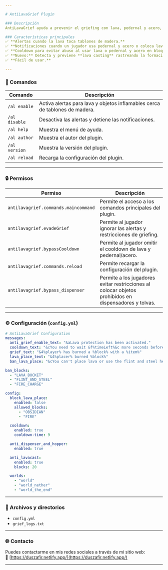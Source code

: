 ```yaml
---

# AntiLavaGrief Plugin  

### Descripción  
AntiLavaGrief ayuda a prevenir el griefing con lava, pedernal y acero, y ahora también con lava casting. Notifica a los jugadores cuando se detectan acciones sospechosas, como colocar lava, incendiar tablones de madera o intentar crear grandes estructuras de adoquines con agua y lava. Esto garantiza una mejor protección contra tácticas de griefing como la quema de estructuras o la modificación masiva del terreno.  

### Características principales  
✅ **Alertas cuando la lava toca tablones de madera.**  
✅ **Notificaciones cuando un jugador usa pedernal y acero o coloca lava sobre tablones de madera.**  
✅ **Cooldown para evitar abuso al usar lava o pedernal y acero en bloques de madera.**  
✅ **Nuevo:** Detecta y previene **lava casting** rastreando la formación de adoquines y piedra.  
✅ **Fácil de usar.**  

---
```


### 📜 Comandos  
| Comando | Descripción |
|---------|------------|
| `/al enable` | Activa alertas para lava y objetos inflamables cerca de tablones de madera. |
| `/al disable` | Desactiva las alertas y detiene las notificaciones. |
| `/al help` | Muestra el menú de ayuda. |
| `/al author` | Muestra el autor del plugin. |
| `/al version` | Muestra la versión del plugin. |
| `/al reload` | Recarga la configuración del plugin. |

---

### 🔒 Permisos  
| Permiso | Descripción |
|---------|------------|
| `antilavagrief.commands.maincommand` | Permite el acceso a los comandos principales del plugin. |
| `antilavagrief.evadeGrief` | Permite al jugador ignorar las alertas y restricciones de griefing. |
| `antilavagrief.bypassCooldown` | Permite al jugador omitir el cooldown de lava y pedernal/acero. |
| `antilavagrief.commands.reload` | Permite recargar la configuración del plugin. |
| `antilavagrief.bypass_dispenser` | Permite a los jugadores evitar restricciones al colocar objetos prohibidos en dispensadores y tolvas. |

---

### ⚙️ Configuración (`config.yml`)  
```yaml
# AntiLavaGrief Configuration
messages:
  anti_grief_enable_text: "&aLava protection has been activated."
  cooldown_text: "&cYou need to wait &f%timeLeft%&c more seconds before using that again!"
  grief_text: "&4%player% has burned a %block% with a %item%"
  lava_place_text: "&4%placer% burned %block%"
  ban_lava_place: "&cYou can't place lava or use the flint and steel here."

ban_blocks:
  - "LAVA_BUCKET"
  - "FLINT_AND_STEEL"
  - "FIRE_CHARGE"

config:
  block_lava_place:
    enabled: false
    allowed_blocks:
      - "OBSIDIAN"
      - "FIRE"

  cooldown:
    enabled: true
    cooldown-time: 9

  anti_dispenser_and_hopper:
    enabled: true

  anti_lavacast:
    enabled: true
    blocks: 20

  worlds:
    - "world"
    - "world_nether"
    - "world_the_end"
```

---

### 📂 Archivos y directorios  
- `config.yml`  
- `grief_logs.txt`  

---

### 🌐 Contacto  
Puedes contactarme en mis redes sociales a través de mi sitio web:  
🔗 [https://duszafir.netlify.app/](https://duszafir.netlify.app/)  

---
